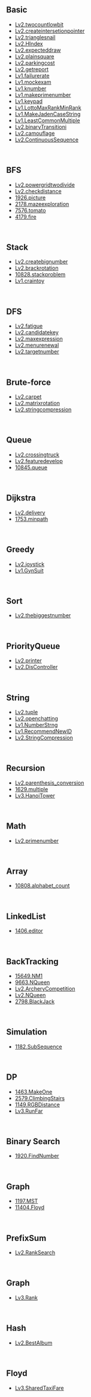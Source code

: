 
## Basic
- [Lv2.twocountlowbit](https://programmers.co.kr/learn/courses/30/lessons/77885?language=kotlin)
- [Lv2.createintersetionpointer](https://programmers.co.kr/learn/courses/30/lessons/87377?language=kotlin)
- [Lv2.trianglesnail](https://programmers.co.kr/learn/courses/30/lessons/68645?language=kotlin)
- [Lv2.HIndex](https://programmers.co.kr/learn/courses/30/lessons/42747?language=kotlin)
- [Lv2.expecteddraw](https://programmers.co.kr/learn/courses/30/lessons/12985?language=kotlin)
- [Lv2.plainsquare](https://programmers.co.kr/learn/courses/30/lessons/62048?language=kotlin)
- [Lv2.parkingcost](https://programmers.co.kr/learn/courses/30/lessons/92341?language=kotlin)
- [Lv2.getreport](https://programmers.co.kr/learn/courses/30/lessons/92334?language=kotlin)
- [Lv1.failurerate](https://programmers.co.kr/learn/courses/30/lessons/42889?language=kotlin)
- [Lv1.mockexam](https://programmers.co.kr/learn/courses/30/lessons/42840?language=kotlin)
- [Lv1.knumber](https://school.programmers.co.kr/learn/courses/30/lessons/42748?language=kotlin)
- [Lv1.makeprimenumber](https://school.programmers.co.kr/learn/courses/30/lessons/12977?language=kotlin#)
- [Lv1.keypad](https://school.programmers.co.kr/learn/courses/30/lessons/67256?language=kotlin)
- [Lv1.LottoMaxRankMinRank](https://school.programmers.co.kr/learn/courses/30/lessons/77484?language=kotlin)
- [Lv1.MakeJadenCaseString](https://school.programmers.co.kr/learn/courses/30/lessons/12951?language=kotlin)
- [Lv1.LeastCommonMultiple](https://school.programmers.co.kr/learn/courses/30/lessons/12953?language=kotlin)
- [Lv2.binaryTransitioni](https://school.programmers.co.kr/learn/courses/30/lessons/70129)
- [Lv2.camouflage](https://school.programmers.co.kr/learn/courses/30/lessons/42578)
- [Lv2.ContinuousSequence](https://school.programmers.co.kr/learn/courses/30/lessons/131701)
<br>

## BFS
- [Lv2.powergridtwodivide](https://programmers.co.kr/learn/courses/30/lessons/86971?language=kotlin)
- [Lv2.checkdistance](https://programmers.co.kr/learn/courses/30/lessons/81302?language=kotlin)
- [1926.picture](https://www.acmicpc.net/problem/1926)
- [2178.mazeexploration](https://www.acmicpc.net/problem/2178)
- [7576.tomato](https://www.acmicpc.net/problem/7576)
- [4179.fire](https://www.acmicpc.net/problem/4179)
<br>

## Stack
- [Lv2.createbignumber](https://programmers.co.kr/learn/courses/30/lessons/42883?language=kotlin)
- [Lv2.brackrotation](https://programmers.co.kr/learn/courses/30/lessons/76502?language=kotlin)
- [10828.stackproblem](https://www.acmicpc.net/problem/10828)
- [Lv1.craintoy](https://school.programmers.co.kr/learn/courses/30/lessons/64061?language=kotlin)
<br>

## DFS
- [Lv2.fatigue](https://programmers.co.kr/learn/courses/30/lessons/87946?language=kotlin)
- [Lv2.candidatekey](https://programmers.co.kr/learn/courses/30/lessons/42890?language=kotlin)
- [Lv2.maxexpression](https://programmers.co.kr/learn/courses/30/lessons/67257?language=kotlin)
- [Lv2.menurenewal](https://programmers.co.kr/learn/courses/30/lessons/72411?language=kotlin)
- [Lv2.targetnumber](https://school.programmers.co.kr/learn/courses/30/lessons/43165?language=kotlin)
<br>

## Brute-force
- [Lv2.carpet](https://programmers.co.kr/learn/courses/30/lessons/42842?language=kotlin)
- [Lv2.matrixrotation](https://programmers.co.kr/learn/courses/30/lessons/77485?language=kotlin)
- [Lv2.stringcompression](https://programmers.co.kr/learn/courses/30/lessons/60057?language=kotlin#)
<br>

## Queue
- [Lv2.crossingtruck](https://programmers.co.kr/learn/courses/30/lessons/42583?language=kotlin)
- [Lv2.featuredevelop](https://programmers.co.kr/learn/courses/30/lessons/42586?language=kotlin)
- [10845.queue](https://www.acmicpc.net/problem/10845)
<br>

## Dijkstra
- [Lv2.delivery](https://programmers.co.kr/learn/courses/30/lessons/12978?language=kotlin)
- [1753.minpath](https://www.acmicpc.net/problem/1753)
<br>

## Greedy
- [Lv2.joystick](https://programmers.co.kr/learn/courses/30/lessons/42860?language=kotlin)
- [Lv1.GynSuit](https://programmers.co.kr/learn/courses/30/lessons/42862?language=kotlin)
<br>

## Sort
- [Lv2.thebiggestnumber](https://programmers.co.kr/learn/courses/30/lessons/42746?language=kotlin)
<br>

## PriorityQueue
- [Lv2.printer](https://programmers.co.kr/learn/courses/30/lessons/42587?language=kotlin)
- [Lv2.DisController](https://programmers.co.kr/learn/courses/30/lessons/42627?language=kotlin)
<br>

## String
- [Lv2.tuple](https://programmers.co.kr/learn/courses/30/lessons/64065?language=kotlin)
- [Lv2.openchatting](https://programmers.co.kr/learn/courses/30/lessons/42888?language=kotlin)
- [Lv1.NumberStrng](https://school.programmers.co.kr/learn/courses/30/lessons/81301?language=kotlin)
- [Lv1.RecommendNewID](https://school.programmers.co.kr/learn/courses/30/lessons/72410?language=kotlin)
- [Lv2.StringCompression](https://school.programmers.co.kr/learn/courses/30/lessons/60057?language=kotlin#)
<br>

## Recursion
- [Lv2.parenthesis_conversion](https://programmers.co.kr/learn/courses/30/lessons/60058?language=kotlin)
- [1629.multiple](https://www.acmicpc.net/problem/1629)
- [Lv3.HanoiTower](https://programmers.co.kr/learn/courses/30/lessons/12946?language=kotlin)
<br>

## Math
- [Lv2.primenumber](https://programmers.co.kr/learn/courses/30/lessons/92335?language=kotlin)
<br>

## Array
- [10808.alphabet_count](https://www.acmicpc.net/problem/10808)
<br>

## LinkedList
- [1406.editor](https://www.acmicpc.net/problem/1406)
<br>

## BackTracking
- [15649.NM1](https://www.acmicpc.net/problem/15649)
- [9663.NQueen](https://www.acmicpc.net/problem/9663)
- [Lv2.ArcheryCompetition](https://programmers.co.kr/learn/courses/30/lessons/92342?language=kotlin)
- [Lv2.NQueen](https://programmers.co.kr/learn/courses/30/lessons/12952?language=kotlin)
- [2798.BlackJack](https://www.acmicpc.net/problem/2798)
<br>

## Simulation
- [1182.SubSequence](https://www.acmicpc.net/problem/1182)
<br>

## DP
- [1463.MakeOne](https://www.acmicpc.net/problem/1463)
- [2579.ClimbingStairs](https://www.acmicpc.net/problem/2579)
- [1149.RGBDistance](https://www.acmicpc.net/problem/1149)
- [Lv3.RunFar](https://programmers.co.kr/learn/courses/30/lessons/12914?language=kotlin)
<br>

## Binary Search
- [1920.FindNumber](https://www.acmicpc.net/problem/1920)
<br>

## Graph
- [1197.MST](https://www.acmicpc.net/problem/1197)
- [11404.Floyd](https://www.acmicpc.net/problem/11404)
<br>

## PrefixSum
- [Lv2.RankSearch](https://programmers.co.kr/learn/courses/30/lessons/72412?language=kotlin)
<br>

## Graph
- [Lv3.Rank](https://programmers.co.kr/learn/courses/30/lessons/49191?language=kotlin)
<br>

## Hash
- [Lv2.BestAlbum](https://programmers.co.kr/learn/courses/30/lessons/42579?language=kotlin)
<br>

## Floyd
- [Lv3.SharedTaxiFare](https://programmers.co.kr/learn/courses/30/lessons/72413?language=kotlin)
<br>
